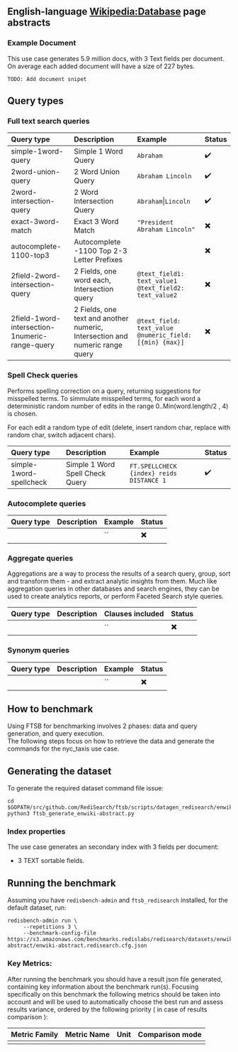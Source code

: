## English-language [Wikipedia:Database](https://en.wikipedia.org/wiki/Wikipedia:Database_download) page abstracts


### Example Document
This use case generates 5.9 million docs, with 3 Text fields per document. 
On average each added document will have a size of 227 bytes.

```
TODO: Add document snipet
```

## Query types

### Full text search queries
|Query type|Description|Example|Status|
|:---|:---|:---|:---|
|simple-1word-query| Simple 1 Word Query | `Abraham` | :heavy_check_mark:
|2word-union-query| 2 Word Union Query | `Abraham Lincoln` | :heavy_check_mark:
|2word-intersection-query| 2 Word Intersection Query| `Abraham`&#124;`Lincoln` | :heavy_check_mark:
|exact-3word-match| Exact 3 Word Match| `"President Abraham Lincoln"` |:heavy_multiplication_x:
|autocomplete-1100-top3| Autocomplete -1100 Top 2-3 Letter Prefixes|  | :heavy_multiplication_x:
|2field-2word-intersection-query| 2 Fields, one word each, Intersection query | `@text_field1: text_value1 @text_field2: text_value2` | :heavy_multiplication_x:
|2field-1word-intersection-1numeric-range-query| 2 Fields, one text and another numeric, Intersection and numeric range query | `@text_field: text_value @numeric_field:[{min} {max}]` |:heavy_multiplication_x:

### Spell Check queries

Performs spelling correction on a query, returning suggestions for misspelled terms.
To simmulate misspelled terms, for each word a deterministic random number of edits in the range 0..Min(word.length/2 , 4) is chosen. 

For each edit a random type of edit (delete, insert random char, replace with random char, switch adjacent chars).

|Query type|Description|Example|Status|
|:---|:---|:---|:---|
| simple-1word-spellcheck | Simple 1 Word Spell Check Query | `FT.SPELLCHECK {index} reids DISTANCE 1` | :heavy_check_mark:

### Autocomplete queries
|Query type|Description|Example|Status|
|:---|:---|:---|:---|
| |  | `` | :heavy_multiplication_x:


### Aggregate queries

Aggregations are a way to process the results of a search query, group, sort and transform them - and extract analytic insights from them. Much like aggregation queries in other databases and search engines, they can be used to create analytics reports, or perform Faceted Search style queries. 

|Query type|Description|Clauses included|Status|
|:---|:---|:---|:---|
| |  | `` | :heavy_multiplication_x:

### Synonym queries
|Query type|Description|Example|Status|
|:---|:---|:---|:---|
| |  | `` | :heavy_multiplication_x:


## How to benchmark

Using FTSB for benchmarking involves 2 phases: data and query generation, and query execution.  
The following steps focus on how to retrieve the data and generate the commands for the nyc_taxis use case. 

## Generating the dataset

To generate the required dataset command file issue:
```
cd $GOPATH/src/github.com/RediSearch/ftsb/scripts/datagen_redisearch/enwiki_abstract
python3 ftsb_generate_enwiki-abstract.py 
```

### Index properties
The use case generates an secondary index with 3 fields per document:
- 3 TEXT sortable fields.

## Running the benchmark

Assuming you have `redisbench-admin` and `ftsb_redisearch` installed, for the default dataset, run:

```
redisbench-admin run \
     --repetitions 3 \
     --benchmark-config-file https://s3.amazonaws.com/benchmarks.redislabs/redisearch/datasets/enwiki-abstract/enwiki-abstract.redisearch.cfg.json
```


### Key Metrics:
After running the benchmark you should have a result json file generated, containing key information about the benchmark run(s).
Focusing specifically on this benchmark the following metrics should be taken into account and will be used to automatically choose the best run and assess results variance, ordered by the following priority ( in case of results comparison ):

| Metric Family | Metric Name            | Unit         | Comparison mode  |
|---------------|------------------------|--------------|------------------|
|     |  |      |  |
